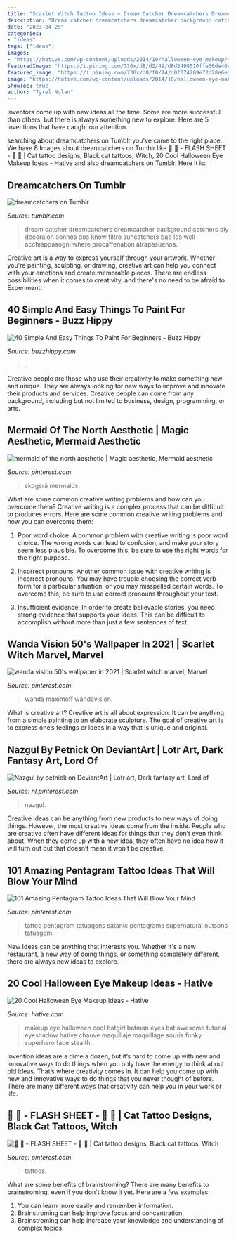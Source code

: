 ```yaml
---
title: "Scarlet Witch Tattoo Ideas ~ Dream Catcher Dreamcatchers Dreamcatcher Background Catchers Diy Decoraion Sonhos Dos Know Filtro Suncatchers Bad Los Well Acchiappasogni Where Procaffenation Atrapasuenos"
description: "Dream catcher dreamcatchers dreamcatcher background catchers diy decoraion sonhos dos know filtro suncatchers bad los well acchiappasogni where procaffenation atrapasuenos"
date: "2023-04-25"
categories:
- "ideas"
tags: ["ideas"]
images:
- "https://hative.com/wp-content/uploads/2014/10/halloween-eye-makeup/4-halloween-eye-makeup-ideas.jpg"
featuredImage: "https://i.pinimg.com/736x/d8/d2/49/d8d2498510ffe36de40a75d08685e653--mermaid-mood-board-mermaid-asthetic.jpg"
featured_image: "https://i.pinimg.com/736x/d0/f0/74/d0f074209e72d28e6e2a8a2c550f9c7f.jpg"
image: "https://hative.com/wp-content/uploads/2014/10/halloween-eye-makeup/4-halloween-eye-makeup-ideas.jpg"
ShowToc: true
author: "Tyrel Nolan"
---
```



Inventors come up with new ideas all the time. Some are more successful than others, but there is always something new to explore. Here are 5 inventions that have caught our attention.

	

		
searching about dreamcatchers on Tumblr you've came to the right place. We have 8 Images about dreamcatchers on Tumblr like 🖤 🔮 - FLASH SHEET - 🔮 🖤 | Cat tattoo designs, Black cat tattoos, Witch, 20 Cool Halloween Eye Makeup Ideas - Hative and also dreamcatchers on Tumblr. Here it is:
		
    
## Dreamcatchers On Tumblr

<img loading=lazy src="https://78.media.tumblr.com/b859739f8c968242570d212d29bbeea7/tumblr_ngjanqTRWW1rcf4rko1_500.jpg" onerror="this.onerror=null;this.src='https://tse1.mm.bing.net/th?id=OIP.mZBn9TXK6uA31R5g6H5t_wAAAA&amp;pid=15.1';" alt="dreamcatchers on Tumblr">

_Source: tumblr.com_

>dream catcher dreamcatchers dreamcatcher background catchers diy decoraion sonhos dos know filtro suncatchers bad los well acchiappasogni where procaffenation atrapasuenos. 

	

Creative art is a way to express yourself through your artwork. Whether you're painting, sculpting, or drawing, creative art can help you connect with your emotions and create memorable pieces. There are endless possibilities when it comes to creativity, and there's no need to be afraid to Experiment!

    
## 40 Simple And Easy Things To Paint For Beginners - Buzz Hippy

<img loading=lazy src="http://www.buzzhippy.com/wp-content/uploads/2019/11/Simple-And-Easy-Painting-Ideas-For-Beginners.jpg" onerror="this.onerror=null;this.src='https://tse2.mm.bing.net/th?id=OIP.BJmbX_ykvWQA4cempS45FgHaE1&amp;pid=15.1';" alt="40 Simple And Easy Things To Paint For Beginners - Buzz Hippy">

_Source: buzzhippy.com_

>. 

	

Creative people are those who use their creativity to make something new and unique. They are always looking for new ways to improve and innovate their products and services. Creative people can come from any background, including but not limited to business, design, programming, or arts.

    
## Mermaid Of The North Aesthetic | Magic Aesthetic, Mermaid Aesthetic

<img loading=lazy src="https://i.pinimg.com/736x/d8/d2/49/d8d2498510ffe36de40a75d08685e653--mermaid-mood-board-mermaid-asthetic.jpg" onerror="this.onerror=null;this.src='https://tse4.mm.bing.net/th?id=OIP.1cZpuLVP0_qKtvbqGXDuAgHaLH&amp;pid=15.1';" alt="mermaid of the north aesthetic | Magic aesthetic, Mermaid aesthetic">

_Source: pinterest.com_

>skogsrå mermaids. 

	

What are some common creative writing problems and how can you overcome them?
Creative writing is a complex process that can be difficult to produces errors. Here are some common creative writing problems and how you can overcome them:
1. Poor word choice: A common problem with creative writing is poor word choice. The wrong words can lead to confusion, and make your story seem less plausible. To overcome this, be sure to use the right words for the right purpose.

2. Incorrect pronouns: Another common issue with creative writing is incorrect pronouns. You may have trouble choosing the correct verb form for a particular situation, or you may misspelled certain words. To overcome this, be sure to use correct pronouns throughout your text.

3. Insufficient evidence: In order to create believable stories, you need strong evidence that supports your ideas. This can be difficult to accomplish without more than just a few sentences of text.

    
## Wanda Vision 50&#039;s Wallpaper In 2021 | Scarlet Witch Marvel, Marvel

<img loading=lazy src="https://i.pinimg.com/736x/71/c4/bc/71c4bcb305acfa19af0c04c0afc3b0cd.jpg" onerror="this.onerror=null;this.src='https://tse4.mm.bing.net/th?id=OIP.-00VC0IXEwebLhEcb1WoZwHaNJ&amp;pid=15.1';" alt="wanda vision 50&#039;s wallpaper in 2021 | Scarlet witch marvel, Marvel">

_Source: pinterest.com_

>wanda maximoff wandavision. 

	

What is creative art?
Creative art is all about expression. It can be anything from a simple painting to an elaborate sculpture. The goal of creative art is to express one’s feelings or ideas in a way that is unique and original.

    
## Nazgul By Petnick On DeviantArt | Lotr Art, Dark Fantasy Art, Lord Of

<img loading=lazy src="https://i.pinimg.com/736x/d0/f0/74/d0f074209e72d28e6e2a8a2c550f9c7f.jpg" onerror="this.onerror=null;this.src='https://tse4.mm.bing.net/th?id=OIP.EvJ4WGqcqClAeUSgnh1rjQHaMa&amp;pid=15.1';" alt="Nazgul by petnick on DeviantArt | Lotr art, Dark fantasy art, Lord of">

_Source: nl.pinterest.com_

>nazgul. 

	

Creative ideas can be anything from new products to new ways of doing things. However, the most creative ideas come from the inside. People who are creative often have different ideas for things that they don’t even think about. When they come up with a new idea, they often have no idea how it will turn out but that doesn’t mean it won’t be creative.

    
## 101 Amazing Pentagram Tattoo Ideas That Will Blow Your Mind

<img loading=lazy src="https://i.pinimg.com/736x/8f/9d/9d/8f9d9d3ae3bf13ff6c6d00c471b5ce16.jpg" onerror="this.onerror=null;this.src='https://tse3.mm.bing.net/th?id=OIP.2GGcuA_3u6BSYHSGu7q59AHaJQ&amp;pid=15.1';" alt="101 Amazing Pentagram Tattoo Ideas That Will Blow Your Mind">

_Source: pinterest.com_

>tattoo pentagram tatuagens satanic pentagrama supernatural outsons tatuagem. 

	

New Ideas can be anything that interests you. Whether it's a new restaurant, a new way of doing things, or something completely different, there are always new ideas to explore.

    
## 20 Cool Halloween Eye Makeup Ideas - Hative

<img loading=lazy src="https://hative.com/wp-content/uploads/2014/10/halloween-eye-makeup/4-halloween-eye-makeup-ideas.jpg" onerror="this.onerror=null;this.src='https://tse1.mm.bing.net/th?id=OIP.h3-NiApIKQbY2bHgJRa9pAHaFJ&amp;pid=15.1';" alt="20 Cool Halloween Eye Makeup Ideas - Hative">

_Source: hative.com_

>makeup eye halloween cool batgirl batman eyes bat awesome tutorial eyeshadow hative chauve maquillaje maquillage souris funky superhero face stealth. 

	

Invention ideas are a dime a dozen, but it’s hard to come up with new and innovative ways to do things when you only have the energy to think about old ideas. That’s where creativity comes in. It can help you come up with new and innovative ways to do things that you never thought of before. There are many different ways that creativity can help you in your work or life.

    
## 🖤 🔮 - FLASH SHEET - 🔮 🖤 | Cat Tattoo Designs, Black Cat Tattoos, Witch

<img loading=lazy src="https://i.pinimg.com/736x/0a/9a/07/0a9a0787346fff180b6b798f2eb15853.jpg" onerror="this.onerror=null;this.src='https://tse4.mm.bing.net/th?id=OIP.AbBaFHC93qkp92uwck7vAQHaJ3&amp;pid=15.1';" alt="🖤 🔮 - FLASH SHEET - 🔮 🖤 | Cat tattoo designs, Black cat tattoos, Witch">

_Source: pinterest.com_

>tattoos. 

	

What are some benefits of brainstroming?
There are many benefits to brainstroming, even if you don't know it yet. Here are a few examples: 
1. You can learn more easily and remember information. 
2. Brainstroming can help improve focus and concentration. 
3. Brainstroming can help increase your knowledge and understanding of complex topics.

